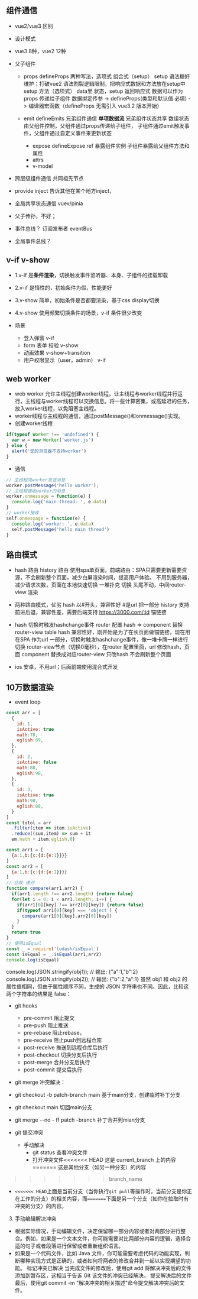 ## 组件通信
- vue2/vue3 区别
- 设计模式
- vue3 8种，vue2 12种
- 父子组件
  - props defineProps
    两种写法，选项式 组合式（setup）
    setup 语法糖好维护；打破vue2 语法割裂逻辑限制，把响应式数据和方法放在setup中
    setup 方法（选项式） data里 状态，setup 返回响应式
    数据可以作为props 传递给子组件
    数据绑定传参 -> defineProps(类型和默认值 必填) -> 编译器宏函数（defineProps 无需引入 vue3.2 版本开始）

  - emit defineEmits 兄弟组件通信
    **单项数据流** 兄弟组件状态共享 数组状态由父组件控制，父组件通过props传递给子组件，
    子组件通过emit触发事件，父组件通过自定义事件来更新状态
    - expose defineExpose ref 暴露组件实例
      子组件暴露给父组件方法和属性
    - attrs
    - v-model
  
-  跨层级组件通信 共同祖先节点
  - provide inject  告诉其他在某个地方inject，
  - 全局共享状态通信 vuex/pinia
  - 父子传孙，不好；
  - 事件总线？ 订阅发布者 eventBus 
  - 全局事件总线？

## v-if v-show
- 1.v-if 是**条件渲染**，切换触发事件监听器、本身、子组件的挂载卸载
- 2.v-if 是惰性的，初始条件为假，性能更好
- 3.v-show 简单，初始条件是否都要渲染，基于css display切换
- 4.v-show 使用频繁切换条件的场景，v-if 条件很少改变

- 场景
  - 登入弹窗 v-if
  - form 表单 校验 v-show
  - 动画效果 v-show+transition
  - 用户权限显示（user，admin） v-if
## web worker
- web worker 允许主线程创建worker线程，让主线程与worker线程并行运行，主线程与worker线程可以交换信息。将一些计算密集，或高延迟的任务，放入worker线程，以免阻塞主线程。
- worker线程与主线程的通信，通过postMessage()和onmessage()实现。
- 创建worker线程
```js
if(typeof Worker !== 'undefined') {
  var w = new Worker('worker.js')
} else {
  alert('您的浏览器不支持worker')
}
```
- 通信
```js
// 主线程向worker发送消息
worker.postMessage('hello worker');
// 主线程接收worker的消息
worker.onmessage = function(e) {
  console.log('main thread: ', e.data)
}
// worker接收
self.onmessage = function(e) {
  console.log('worker: ', e.data)
  self.postMessage('hello main thread')
}
```


## 路由模式
- hash 路由 history 路由
  使用spa单页面，前端路由：SPA只需要更新需要资源，不会刷新整个页面，减少白屏渲染时间，提高用户体验。
  不用到服务器，减少请求次数，页面在本地快速切换
  一堆扑克 切换 头尾不动，中间router-view 渲染
- 两种路由模式，优劣
  hash 以#开头，兼容性好 #是url 把一部分
  history 支持前进后退，兼容性差，需要后端支持
  https://3000.com/:id 锚链接 
- hash 切换时触发hashchange事件 router 配置
  hash => component 替换router-view
  table 
  hash 兼容性好，刚开始是为了在长页面做锚链接，现在用在SPA
  作为url 一部分，切换时触发hashchange事件，像一堆卡牌一样进行切换
  router-view节点（切换0毫秒），在router 配置里面，url 修改hash，页面 component 替换成对应router-view
  只改hash 不会刷新整个页面

- ios 安卓，不用url；后面前端使用混合式开发
## 10万数据渲染
- event loop
  
```js
const arr = [
  {
    id: 1,
    isActive: true
    math:78,
    eglish:89,
  },
  {
    id: 2,
    isActive: false
    math:88,
    eglish:98,
  },
  {
    id: 3, 
    isActive: true
    math:98,
    eglish:88,
  }
]
const totol = arr
  .filter(item => item.isActive)
  .reduce((sum,item) => sum + it
  em.math + item.eglish,0)
```
```js
const arr1 = [
  {a:1,b:{c:{d:{e:1}}}}
]
const arr2 = [
  {a:1,b:{c:{d:{e:1}}}}
]
// 比较 递归
function compare(arr1,arr2) {
  if(arr1.length !== arr2.length) {return false}
  for(let i = 0; i < arr1.length; i++) {
    if(arr1[0][key] !== arr2[0][key]) {return false}
    if(typeof arr1[0][key] === 'object') {
      compare(arr1[0][key],arr2[0][key])
    }
  }
  return true
}
// 使用isEqual
const _ = require('lodash/isEqual')
const isEqual = _.isEqual(arr1,arr2)
console.log(isEqual)

```
console.log(JSON.stringify(obj1)); // 输出: {"a":1,"b":2}
console.log(JSON.stringify(obj2)); // 输出: {"b":2,"a":1}
虽然 obj1 和 obj2 的属性值相同，但由于属性顺序不同，生成的 JSON 字符串也不同。因此，比较这两个字符串的结果是 false：

- git hooks
  - pre-commit 阻止提交
  - pre-push 阻止推送
  - pre-rebase 阻止rebase，
  - pre-receive 阻止push到远程仓库
  - post-receive 推送到远程仓库后执行
  - post-checkout 切换分支后执行
  - post-merge 合并分支后执行
  - post-commit 提交后执行
- git merge 冲突解决：
 - git checkout -b patch-branch main 基于main分支，创建临时补丁分支
 - git checkout main 切回main分支
 - git merge --no - ff patch -branch 补丁合并到mian分支

- git 提交冲突
  - 手动解决
    - git status 查看冲突文件
    - 打开冲突文件<<<<<<< HEAD
这是 current_branch 上的内容
=======
这是其他分支（如另一种分支）的内容
>>>>>>> branch_name
 * `<<<<<<< HEAD`上面是当前分支（当你执行`git pull`等操作时，当前分支是你正在工作的分支）的相关内容，而`=======`下面是另一个分支（如你在拉取时有冲突的分支）的内容。
3. 手动编辑解决冲突
* 根据实际情况，手动编辑文件，决定保留哪一部分内容或者对两部分进行整合。例如，如果是一个文本文件，你可能需要对比两部分内容的逻辑，选择合适的句子或者段落进行保留或者重新组织语言。
* 如果是一个代码文件，比如 Java 文件，你可能需要考虑代码的功能实现，判断哪种实现方式是正确的，或者如何将两者的修改合并到一起以实现期望的功能。
标记冲突已解决
当完成文件的修改后，使用git add <file>将解决冲突后的文件添加到暂存区，这相当于告诉 Git 该文件的冲突已经解决。
提交解决后的文件
最后，使用git commit -m "解决冲突的相关描述"命令提交解决冲突后的文件。

